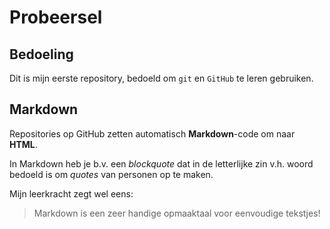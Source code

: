 # Probeersel

## Bedoeling
Dit is mijn eerste repository, bedoeld om `git` en `GitHub` te leren gebruiken.

## Markdown 
 
Repositories op GitHub zetten automatisch **Markdown**-code om naar **HTML**. 
 
In Markdown heb je b.v. een *blockquote* dat in de letterlijke zin v.h. woord bedoeld is om *quotes* van personen op te maken. 
 
Mijn leerkracht zegt wel eens: 
> Markdown is een zeer handige opmaaktaal voor eenvoudige tekstjes!
